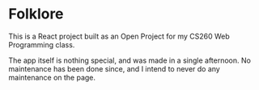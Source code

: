 # Folklore

This is a React project built as an Open Project for my CS260 Web Programming class.

The app itself is nothing special, and was made in a single afternoon.  No maintenance has been done since, and I intend to never do any maintenance on the page. 

